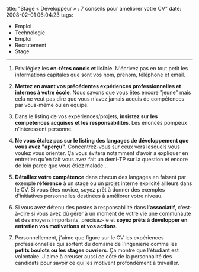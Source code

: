 title: "Stage «&#160;Développeur&#160;» : 7 conseils pour améliorer votre CV"
date: 2008-02-01 06:04:23
tags:
  - Emploi
  - Technologie
  - Emploi
  - Recrutement
  - Stage
---

1) Privil&#233;giez les **en-t&#234;tes concis et lisible**. N'&#233;crivez pas en tout petit les informations capitales que sont vos nom, pr&#233;nom, t&#233;l&#233;phone et email.

2) **Mettez en avant vos pr&#233;c&#233;dentes exp&#233;riences professionnelles et internes &#224; votre &#233;cole**. Nous savons que vous &#234;tes encore &quot;jeune&quot; mais cela ne veut pas dire que vous n'avez jamais acquis de comp&#233;tences par vous-m&#234;me ou en &#233;quipe.

3) Dans le listing de vos exp&#233;riences/projets, **insistez sur les comp&#233;tences acquises et les responsabilit&#233;s**. Les &#233;nonc&#233;s pompeux n&#8217;int&#233;ressent personne.

4) **Ne vous &#233;talez pas sur le listing des langages de d&#233;veloppement que vous avez &quot;aper&#231;u&quot;**. Concentrez-vous sur ceux vers lesquels vous voulez vous orienter. &#199;a vous &#233;vitera notamment d&#8217;avoir &#224; expliquer en entretien qu&#8217;en fait vous avez fait un demi-TP sur la question et encore de loin parce que vous &#233;tiez malade&#8230; 

5) **D&#233;taillez votre comp&#233;tence** dans chacun des langages en faisant par exemple **r&#233;f&#233;rence** &#224; un stage ou un projet interne explicit&#233; ailleurs dans le CV. Si vous &#234;tes novice, soyez pr&#234;t &#224; donner des exemples d'initiatives personnelles destin&#233;es &#224; am&#233;liorer votre niveau. 

6) Si vous avez d&#233;tenu des postes &#224; responsabilit&#233; dans l'**associatif**, c'est-&#224;-dire si vous avez d&#251; g&#233;rer &#224; un moment de votre vie une communaut&#233; et des moyens importants, pr&#233;cisez-le et **soyez pr&#234;ts &#224; d&#233;velopper en entretien vos motivations et vos actions**. 

7) Personnellement, j'aime que figure sur le CV les exp&#233;riences professionnelles qui sortent du domaine de l'ing&#233;nierie comme les **petits boulots ou les stages ouvriers**. &#199;a montre que l'&#233;tudiant est volontaire. J'aime &#224; creuser aussi ce c&#244;t&#233; de la personnalit&#233; des candidats pour savoir ce qui les motivent profond&#233;ment &#224; travailler. 